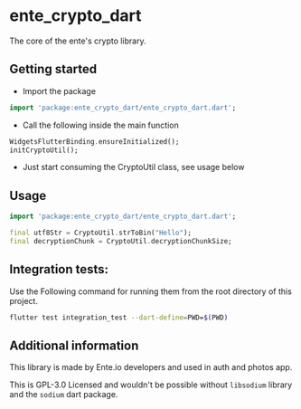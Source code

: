 # ente_crypto_dart
The core of the ente's crypto library.

## Getting started

- Import the package
```dart
import 'package:ente_crypto_dart/ente_crypto_dart.dart';
```
- Call the following inside the main function
```dart
WidgetsFlutterBinding.ensureInitialized();
initCryptoUtil();
```
- Just start consuming the CryptoUtil class, see usage below

## Usage

```dart
import 'package:ente_crypto_dart/ente_crypto_dart.dart';

final utf8Str = CryptoUtil.strToBin("Hello");
final decryptionChunk = CryptoUtil.decryptionChunkSize;
```

## Integration tests:
Use the Following command for running them from the root directory of this project.
```bash
flutter test integration_test --dart-define=PWD=$(PWD) 
```

## Additional information

This library is made by Ente.io developers and used in auth and photos app.

This is GPL-3.0 Licensed and wouldn't be possible without `libsodium` library and the `sodium` dart package.